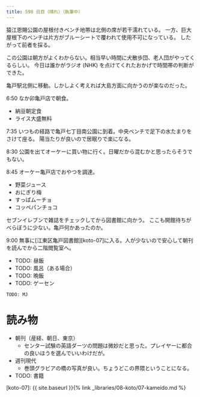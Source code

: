 ```yaml
---
title: 598 日目（晴れ）（執筆中）
---
```


猿江恩賜公園の屋根付きベンチ地帯は北側の席が若干濡れている。
一方、巨大屋根下のベンチは片方がブルーシートで覆われて使用不可になっている。
したがって前者を採る。

この公園は朝方がよくわからない。相当早い時間に犬散歩団、老人団がやってくるらしい。
今日は誰かがラジオ (NHK) を点けてくれたおかげで時間帯の判断ができた。

亀戸駅北側に移動。しかしよく考えれば大島方面に向かうのが楽なのだった。

6:50 なか卯亀戸店で朝食。
* 納豆朝定食
* ライス大盛無料

7:35 いつもの経路で亀戸七丁目南公園に到着。中央ベンチで足下の水たまりをさけて座る。
陽当たりが良いので居眠りで楽になる。

8:30 公園を出てオーケーに買い物に行く。日曜だから混むかと思ったらそうでもない。

8:45 オーケー亀戸店でおやつを調達。
* 野菜ジュース
* おにぎり梅
* すっぱムーチョ
* コッペパンチョコ

セブンイレブンで雑誌をチェックしてから図書館に向かう。
ここも開館待ちがべらぼうに少ない。亀戸何かあったのか。

9:00 無事に[江東区亀戸図書館][koto-07]に入る。人が少ないので安心して朝刊を読んでから二階閲覧室へ。

* TODO: 昼飯
* TODO: 風呂（ある場合）
* TODO: 晩飯
* TODO: ゲーセン

```text
TODO: MJ
```

# 読み物

* 朝刊（産経、朝日、東京）
  * センター試験の英語ダーツの問題は微妙だと思った。プレイヤーに都合の良いほうを選んでいいわけだが。
* 週刊現代
  * 巻頭グラビアの橋の写真が良い。ちょうどこの界隈ということになる。
* TODO: 書籍

[koto-07]: {{ site.baseurl }}{% link _libraries/08-koto/07-kameido.md %}
